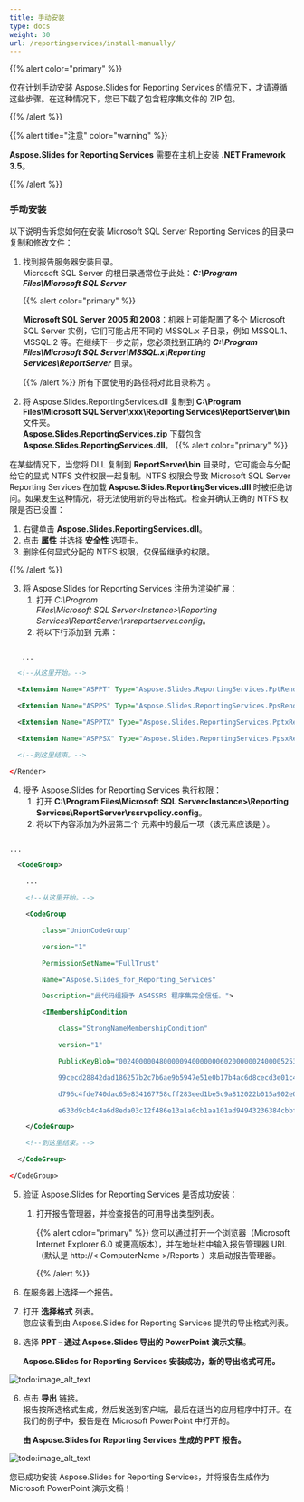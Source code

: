 ```yaml
---  
title: 手动安装  
type: docs  
weight: 30  
url: /reportingservices/install-manually/  
---  
```


{{% alert color="primary" %}}  

仅在计划手动安装 Aspose.Slides for Reporting Services 的情况下，才请遵循这些步骤。在这种情况下，您已下载了包含程序集文件的 ZIP 包。  

{{% /alert %}}  

{{% alert title="注意" color="warning" %}}  

**Aspose.Slides for Reporting Services** 需要在主机上安装 **.NET Framework 3.5**。  

{{% /alert %}}  

### **手动安装**  
以下说明告诉您如何在安装 Microsoft SQL Server Reporting Services 的目录中复制和修改文件：  

1. 找到报告服务器安装目录。   
   Microsoft SQL Server 的根目录通常位于此处：***C:\Program Files\Microsoft SQL Server***  
   
   {{% alert color="primary" %}}  

   **Microsoft SQL Server 2005 和 2008**：机器上可能配置了多个 Microsoft SQL Server 实例，它们可能占用不同的 MSSQL.x 子目录，例如 MSSQL.1、MSSQL.2 等。在继续下一步之前，您必须找到正确的 ***C:\Program Files\Microsoft SQL Server\MSSQL.x\Reporting Services\ReportServer*** 目录。  

   {{% /alert %}} 所有下面使用的路径将对此目录称为 <Instance>。  

2. 将 Aspose.Slides.ReportingServices.dll 复制到 **C:\Program Files\Microsoft SQL Server\xxx\Reporting Services\ReportServer\bin** 文件夹。  
   **Aspose.Slides.ReportingServices.zip** 下载包含 **Aspose.Slides.ReportingServices.dll**。 {{% alert color="primary" %}}  

在某些情况下，当您将 DLL 复制到 **ReportServer\bin** 目录时，它可能会与分配给它的显式 NTFS 文件权限一起复制。NTFS 权限会导致 Microsoft SQL Server Reporting Services 在加载 **Aspose.Slides.ReportingServices.dll** 时被拒绝访问。如果发生这种情况，将无法使用新的导出格式。检查并确认正确的 NTFS 权限是否已设置：  

   1. 右键单击 **Aspose.Slides.ReportingServices.dll**。  
   1. 点击 **属性** 并选择 **安全性** 选项卡。  
   1. 删除任何显式分配的 NTFS 权限，仅保留继承的权限。  

{{% /alert %}}  

3. 将 Aspose.Slides for Reporting Services 注册为渲染扩展：  
   1. 打开 *C:\Program   
      Files\Microsoft SQL Server\<Instance>\Reporting Services\ReportServer\rsreportserver.config*。  
   1. 将以下行添加到 <Render> 元素：  

**<Render>**  

``` xml  

   ...  

  <!--从这里开始。-->  

  <Extension Name="ASPPT" Type="Aspose.Slides.ReportingServices.PptRenderer,Aspose.Slides.ReportingServices"/>  

  <Extension Name="ASPPS" Type="Aspose.Slides.ReportingServices.PpsRenderer,Aspose.Slides.ReportingServices"/>  

  <Extension Name="ASPPTX" Type="Aspose.Slides.ReportingServices.PptxRenderer,Aspose.Slides.ReportingServices"/>  

  <Extension Name="ASPPSX" Type="Aspose.Slides.ReportingServices.PpsxRenderer,Aspose.Slides.ReportingServices"/>  

  <!--到这里结束。-->  

</Render>  

```  

4. 授予 Aspose.Slides for Reporting Services 执行权限：  
   1. 打开 **C:\Program Files\Microsoft SQL Server\<Instance>\Reporting Services\ReportServer\rssrvpolicy.config**。  
   1. 将以下内容添加为外层第二个 <CodeGroup> 元素中的最后一项（该元素应该是 <CodeGroup class="FirstMatchCodeGroup" version="1" PermissionSetName="Execution" Description="此代码组授予 MyComputer 代码执行权限。">）。  

**<CodeGroup>**  

``` xml  

...  

  <CodeGroup>  

    ...  

    <!--从这里开始。-->  

    <CodeGroup  

        class="UnionCodeGroup"  

        version="1"  

        PermissionSetName="FullTrust"  

        Name="Aspose.Slides_for_Reporting_Services"  

        Description="此代码组授予 AS4SSRS 程序集完全信任。">  

        <IMembershipCondition  

            class="StrongNameMembershipCondition"  

            version="1"  

            PublicKeyBlob="00240000048000009400000006020000002400005253413100040000010001005542e  

            99cecd28842dad186257b2c7b6ae9b5947e51e0b17b4ac6d8cecd3e01c4d20658c5e4ea1b9a6c8f854b2  

            d796c4fde740dac65e834167758cff283eed1be5c9a812022b015a902e0b97d4e95569eb8c0971834744  

            e633d9cb4c4a6d8eda03c12f486e13a1a0cb1aa101ad94943236384cbbf5c679944b994de9546e493bf" />  

    </CodeGroup>  

    <!--到这里结束。-->  

  </CodeGroup>  

</CodeGroup>  

```  

5. 验证 Aspose.Slides for Reporting Services 是否成功安装：  
   1. 打开报告管理器，并检查报告的可用导出类型列表。  

      {{% alert color="primary" %}} 您可以通过打开一个浏览器（Microsoft Internet Explorer 6.0 或更高版本），并在地址栏中输入报告管理器 URL（默认是 http://< ComputerName >/Reports ）来启动报告管理器。  

      {{% /alert %}}  

1. 在服务器上选择一个报告。  
1. 打开 **选择格式** 列表。  
   您应该看到由 Aspose.Slides for Reporting Services 提供的导出格式列表。  
1. 选择 **PPT – 通过 Aspose.Slides 导出的 PowerPoint 演示文稿**。  

   **Aspose.Slides for Reporting Services 安装成功，新的导出格式可用。**  

![todo:image_alt_text](install-manually_1.png)  

6. 点击 **导出** 链接。  
   报告按所选格式生成，然后发送到客户端，最后在适当的应用程序中打开。在我们的例子中，报告是在 Microsoft PowerPoint 中打开的。  

   **由 Aspose.Slides for Reporting Services 生成的 PPT 报告。**  

![todo:image_alt_text](install-manually_2.png)  

您已成功安装 Aspose.Slides for Reporting Services，并将报告生成作为 Microsoft PowerPoint 演示文稿！  